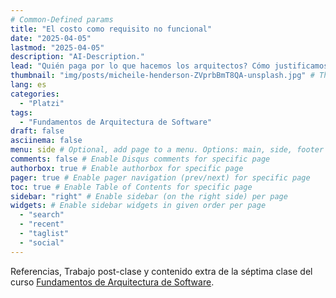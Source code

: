 ```yaml
---
# Common-Defined params
title: "El costo como requisito no funcional"
date: "2025-04-05"
lastmod: "2025-04-05"
description: "AI-Description."
lead: "Quién paga por lo que hacemos los arquitectos? Cómo justificamos el cheque?" # Lead text
thumbnail: "img/posts/micheile-henderson-ZVprbBmT8QA-unsplash.jpg" # Thumbnail image
lang: es
categories:
  - "Platzi"
tags:
  - "Fundamentos de Arquitectura de Software"
draft: false
asciinema: false
menu: side # Optional, add page to a menu. Options: main, side, footer
comments: false # Enable Disqus comments for specific page
authorbox: true # Enable authorbox for specific page
pager: true # Enable pager navigation (prev/next) for specific page
toc: true # Enable Table of Contents for specific page
sidebar: "right" # Enable sidebar (on the right side) per page
widgets: # Enable sidebar widgets in given order per page
  - "search"
  - "recent"
  - "taglist"
  - "social"
---
```


Referencias, Trabajo post-clase y contenido extra de la séptima clase del curso [Fundamentos de Arquitectura de Software](https://platzi.com/). 

<!--more-->

